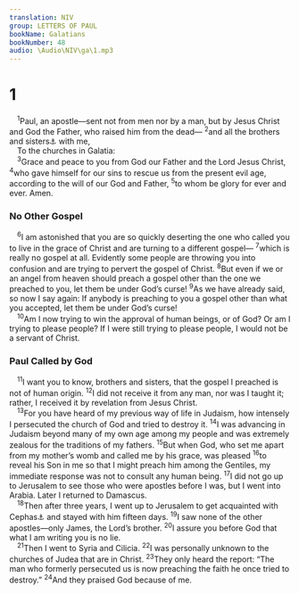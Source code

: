 ```yaml
---
translation: NIV
group: LETTERS OF PAUL
bookName: Galatians 
bookNumber: 48
audio: \Audio\NIV\ga\1.mp3
---
```


<div class="title"><h1>1</h1></div>
<span class="verse ga_1_1"> <sup>1</sup>Paul, an apostle—sent not from men nor by a man, but by Jesus Christ and God the Father, who raised him from the dead— </span>
<span class="verse ga_1_2"><sup>2</sup>and all the brothers and sisters<a data-toggle="tooltip" data-placement="bottom" title="The Greek word for brothers and sisters (adelphoi ) refers here to believers, both men and women, as part of God’s family; also in verse 11; and in 3:15; 4:12, 28, 31; 5:11, 13; 6:1, 18.">⚓</a> with me, <br/> To the churches in Galatia: <br/></span>
<span class="verse ga_1_3"> <sup>3</sup>Grace and peace to you from God our Father and the Lord Jesus Christ, </span>
<span class="verse ga_1_4"><sup>4</sup>who gave himself for our sins to rescue us from the present evil age, according to the will of our God and Father, </span>
<span class="verse ga_1_5"><sup>5</sup>to whom be glory for ever and ever. Amen. <br/></span>
<div class="title"><h3>No Other Gospel </h3></div>
<span class="verse ga_1_6"> <sup>6</sup>I am astonished that you are so quickly deserting the one who called you to live in the grace of Christ and are turning to a different gospel— </span>
<span class="verse ga_1_7"><sup>7</sup>which is really no gospel at all. Evidently some people are throwing you into confusion and are trying to pervert the gospel of Christ. </span>
<span class="verse ga_1_8"><sup>8</sup>But even if we or an angel from heaven should preach a gospel other than the one we preached to you, let them be under God’s curse! </span>
<span class="verse ga_1_9"><sup>9</sup>As we have already said, so now I say again: If anybody is preaching to you a gospel other than what you accepted, let them be under God’s curse! <br/></span>
<span class="verse ga_1_10"> <sup>10</sup>Am I now trying to win the approval of human beings, or of God? Or am I trying to please people? If I were still trying to please people, I would not be a servant of Christ. <br/></span>
<div class="title"><h3>Paul Called by God </h3></div>
<span class="verse ga_1_11"> <sup>11</sup>I want you to know, brothers and sisters, that the gospel I preached is not of human origin. </span>
<span class="verse ga_1_12"><sup>12</sup>I did not receive it from any man, nor was I taught it; rather, I received it by revelation from Jesus Christ. <br/></span>
<span class="verse ga_1_13"> <sup>13</sup>For you have heard of my previous way of life in Judaism, how intensely I persecuted the church of God and tried to destroy it. </span>
<span class="verse ga_1_14"><sup>14</sup>I was advancing in Judaism beyond many of my own age among my people and was extremely zealous for the traditions of my fathers. </span>
<span class="verse ga_1_15"><sup>15</sup>But when God, who set me apart from my mother’s womb and called me by his grace, was pleased </span>
<span class="verse ga_1_16"><sup>16</sup>to reveal his Son in me so that I might preach him among the Gentiles, my immediate response was not to consult any human being. </span>
<span class="verse ga_1_17"><sup>17</sup>I did not go up to Jerusalem to see those who were apostles before I was, but I went into Arabia. Later I returned to Damascus. <br/></span>
<span class="verse ga_1_18"> <sup>18</sup>Then after three years, I went up to Jerusalem to get acquainted with Cephas<a data-toggle="tooltip" data-placement="bottom" title="That is, Peter">⚓</a> and stayed with him fifteen days. </span>
<span class="verse ga_1_19"><sup>19</sup>I saw none of the other apostles—only James, the Lord’s brother. </span>
<span class="verse ga_1_20"><sup>20</sup>I assure you before God that what I am writing you is no lie. <br/></span>
<span class="verse ga_1_21"> <sup>21</sup>Then I went to Syria and Cilicia. </span>
<span class="verse ga_1_22"><sup>22</sup>I was personally unknown to the churches of Judea that are in Christ. </span>
<span class="verse ga_1_23"><sup>23</sup>They only heard the report: “The man who formerly persecuted us is now preaching the faith he once tried to destroy.” </span>
<span class="verse ga_1_24"><sup>24</sup>And they praised God because of me. <br/></span>
